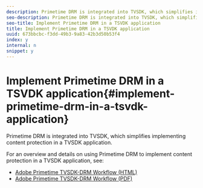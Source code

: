 ```yaml
---
description: Primetime DRM is integrated into TVSDK, which simplifies implementing content protection in a TVSDK application.
seo-description: Primetime DRM is integrated into TVSDK, which simplifies implementing content protection in a TVSDK application.
seo-title: Implement Primetime DRM in a TSVDK application
title: Implement Primetime DRM in a TSVDK application
uuid: 673bbcbc-f3dd-49b3-9a83-42b3d50b53f4
index: y
internal: n
snippet: y
---
```


# Implement Primetime DRM in a TSVDK application{#implement-primetime-drm-in-a-tsvdk-application}

Primetime DRM is integrated into TVSDK, which simplifies implementing content protection in a TVSDK application.

For an overview and details on using Primetime DRM to implement content protection in a TVSDK application, see:

* [Adobe Primetime TVSDK-DRM Workflow (HTML)](http://help.adobe.com/en_US/primetime/drm/tvsdk-drm-workflow/index.html)
* [Adobe Primetime TVSDK-DRM Workflow (PDF)](http://help.adobe.com/en_US/primetime/drm/tvsdk-drm-workflow/drm_tvsdk_drm_workflow.pdf)

